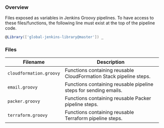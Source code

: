 ### Overview

Files exposed as variables in Jenkins Groovy pipelines.  To have access to these files/functions, the following line 
must exist at the top of the pipeline code.

```groovy
@Library(['global-jenkins-library@master']) _
```

### Files

| Filename                | Description                                                                                  |
|-------------------------|----------------------------------------------------------------------------------------------|
| `cloudformation.groovy` | Functions containing reusable CloudFormation Stack pipeline steps.                           |
| `email.groovy`          | Functions containing reusable pipeline steps for sending emails.                             |
| `packer.groovy`         | Functions containing reusable Packer pipeline steps.                                         |
| `terraform.groovy`      | Functions containing reusable Terraform pipeline steps.                                      |